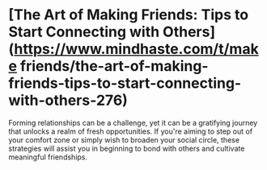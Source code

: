 
# [The Art of Making Friends: Tips to Start Connecting with Others](https://www.mindhaste.com/t/make friends/the-art-of-making-friends-tips-to-start-connecting-with-others-276)

Forming relationships can be a challenge, yet it can be a gratifying journey that unlocks a realm of fresh opportunities. If you're aiming to step out of your comfort zone or simply wish to broaden your social circle, these strategies will assist you in beginning to bond with others and cultivate meaningful friendships.
    